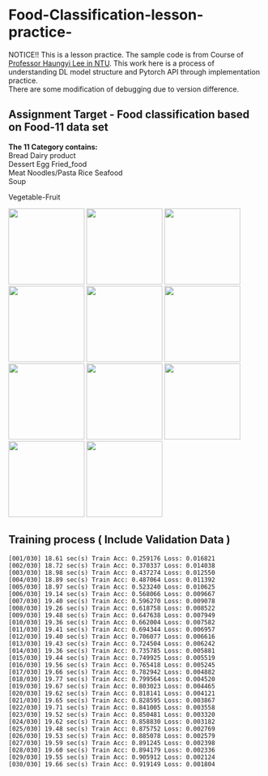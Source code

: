 # Food-Classification-lesson-practice-
NOTICE!! This is a lesson practice. 
The sample code is from Course of <a href="https://speech.ee.ntu.edu.tw/~tlkagk/courses.html">Professor Haungyi Lee in NTU</a>.
This work here is a process of understanding DL model structure and Pytorch API through implementation practice.  
There are some modification of debugging due to version difference.

## Assignment Target - Food classification based on Food-11 data set  
**The 11 Category contains:**  
Bread Dairy product  
Dessert Egg Fried_food  
Meat Noodles/Pasta Rice Seafood  
Soup

Vegetable-Fruit
<p float="left">
<img src="https://user-images.githubusercontent.com/55873158/124389273-fe47bd00-dd18-11eb-8824-b798b43cc48c.jpg" width="150" height="150" >
<img src="https://user-images.githubusercontent.com/55873158/124389304-14557d80-dd19-11eb-904b-7711d6625a82.jpg" width="150" height="150" >
<img src="https://user-images.githubusercontent.com/55873158/124389311-18819b00-dd19-11eb-82b4-6a4719fd2b37.jpg" width="150" height="150" >
<img src="https://user-images.githubusercontent.com/55873158/124389322-21726c80-dd19-11eb-90dc-c4b2a6e40ded.jpg" width="150" height="150" >
<img src="https://user-images.githubusercontent.com/55873158/124389328-27684d80-dd19-11eb-9f27-f46b628ab89c.jpg" width="150" height="150" >
<img src="https://user-images.githubusercontent.com/55873158/124389332-2c2d0180-dd19-11eb-8520-068ddc95093f.jpg" width="150" height="150" >
<img src="https://user-images.githubusercontent.com/55873158/124389338-32bb7900-dd19-11eb-924d-ed660e4ae4d9.jpg" width="150" height="150" >
<img src="https://user-images.githubusercontent.com/55873158/124389342-35b66980-dd19-11eb-9fae-0fde08816f20.jpg" width="150" height="150" >
<img src="https://user-images.githubusercontent.com/55873158/124389377-5979af80-dd19-11eb-9d32-99d1b8a84aef.jpg" width="150" height="150" >
<img src="https://user-images.githubusercontent.com/55873158/124389348-3e0ea480-dd19-11eb-9c41-3d232bae18c1.jpg" width="150" height="150" >
<img src="https://user-images.githubusercontent.com/55873158/124389385-61d1ea80-dd19-11eb-9c7c-6a780d1276d6.jpg" width="150" height="150" >
</p>

## Training process ( Include Validation Data )

    [001/030] 18.61 sec(s) Train Acc: 0.259176 Loss: 0.016821
    [002/030] 18.72 sec(s) Train Acc: 0.370337 Loss: 0.014038
    [003/030] 18.98 sec(s) Train Acc: 0.437274 Loss: 0.012550
    [004/030] 18.89 sec(s) Train Acc: 0.487064 Loss: 0.011392
    [005/030] 18.97 sec(s) Train Acc: 0.523240 Loss: 0.010625
    [006/030] 19.14 sec(s) Train Acc: 0.568066 Loss: 0.009667
    [007/030] 19.40 sec(s) Train Acc: 0.596270 Loss: 0.009078
    [008/030] 19.26 sec(s) Train Acc: 0.618758 Loss: 0.008522
    [009/030] 19.48 sec(s) Train Acc: 0.647638 Loss: 0.007949
    [010/030] 19.36 sec(s) Train Acc: 0.662004 Loss: 0.007582
    [011/030] 19.41 sec(s) Train Acc: 0.694344 Loss: 0.006957
    [012/030] 19.40 sec(s) Train Acc: 0.706077 Loss: 0.006616
    [013/030] 19.43 sec(s) Train Acc: 0.724504 Loss: 0.006242
    [014/030] 19.36 sec(s) Train Acc: 0.735785 Loss: 0.005881
    [015/030] 19.44 sec(s) Train Acc: 0.749925 Loss: 0.005519
    [016/030] 19.56 sec(s) Train Acc: 0.765418 Loss: 0.005245
    [017/030] 19.66 sec(s) Train Acc: 0.782942 Loss: 0.004882
    [018/030] 19.77 sec(s) Train Acc: 0.799564 Loss: 0.004520
    [019/030] 19.67 sec(s) Train Acc: 0.803023 Loss: 0.004465
    [020/030] 19.62 sec(s) Train Acc: 0.818141 Loss: 0.004121
    [021/030] 19.65 sec(s) Train Acc: 0.828595 Loss: 0.003867
    [022/030] 19.71 sec(s) Train Acc: 0.841005 Loss: 0.003558
    [023/030] 19.52 sec(s) Train Acc: 0.850481 Loss: 0.003320
    [024/030] 19.62 sec(s) Train Acc: 0.858830 Loss: 0.003182
    [025/030] 19.48 sec(s) Train Acc: 0.875752 Loss: 0.002769
    [026/030] 19.53 sec(s) Train Acc: 0.885078 Loss: 0.002579
    [027/030] 19.59 sec(s) Train Acc: 0.891245 Loss: 0.002398
    [028/030] 19.60 sec(s) Train Acc: 0.894179 Loss: 0.002336
    [029/030] 19.55 sec(s) Train Acc: 0.905912 Loss: 0.002124
    [030/030] 19.66 sec(s) Train Acc: 0.919149 Loss: 0.001804




